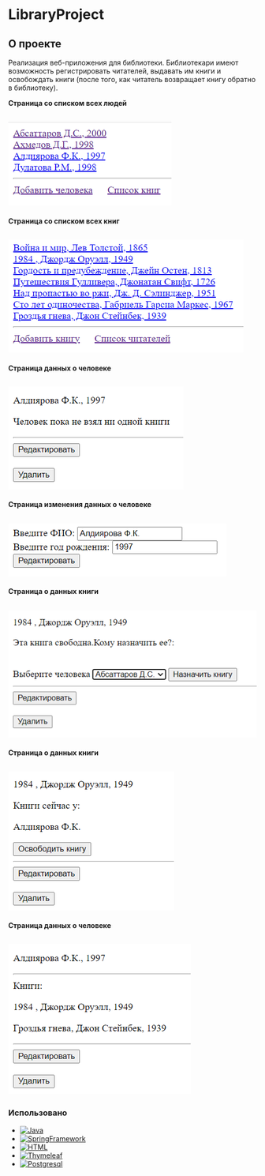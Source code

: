# LibraryProject

<!-- ABOUT THE PROJECT -->
## О проекте

Реализация веб-приложения для библиотеки. Библиотекари имеют возможность регистрировать читателей, выдавать им книги и освобождать книги (после того, как читатель возвращает книгу обратно в библиотеку).



**Страница со списком всех людей**

[![Product Screen Shot 1][project-screenshot1]](https://example.com)
---
**Страница со списком всех книг**

[![Product Screen Shot 2][project-screenshot2]](https://example.com)
---
**Страница данных о человеке**

[![Product Screen Shot 3][project-screenshot3]](https://example.com)
---
**Страница изменения данных о человеке**

[![Product Screen Shot 4][project-screenshot4]](https://example.com)
---
**Страница о данных книги**

[![Product Screen Shot 5][project-screenshot5]](https://example.com)
---
**Страница о данных книги**

[![Product Screen Shot 6][project-screenshot6]](https://example.com)
---
**Страница данных о человеке**

[![Product Screen Shot 7][project-screenshot7]](https://example.com)
---

### Использовано

* [![Java][Java.js]][Java-url]
* [![SpringFramework][SpringFramework.js]][SpringFramework-url]
* [![HTML][HTML.js]][HTML-url]
* [![Thymeleaf][Thymeleaf.js]][Thymeleaf-url]
* [![Postgresql][Postgresql.js]][Postgresql-url]



[project-screenshot1]: images/project-screenshot1.PNG
[project-screenshot2]: images/project-screenshot2.PNG
[project-screenshot3]: images/project-screenshot3.PNG
[project-screenshot4]: images/project-screenshot4.PNG
[project-screenshot5]: images/project-screenshot5.PNG
[project-screenshot6]: images/project-screenshot6.PNG
[project-screenshot7]: images/project-screenshot7.PNG

[Java.js]: https://img.shields.io/badge/Java-%20-orange
[Java-url]: https://www.java.com/
[SpringFramework.js]: https://img.shields.io/badge/SpringFramework-%20-brightgreen
[SpringFramework-url]: https://spring.io/projects/spring-framework
[HTML.js]: https://img.shields.io/badge/HTML-%20-orange
[HTML-url]: https://html.com/
[Thymeleaf.js]: https://img.shields.io/badge/Thymeleaf-%20-green
[Thymeleaf-url]: https://www.thymeleaf.org/
[Postgresql.js]: https://img.shields.io/badge/Postgresql-%20-blue
[Postgresql-url]: https://www.postgresql.org/
